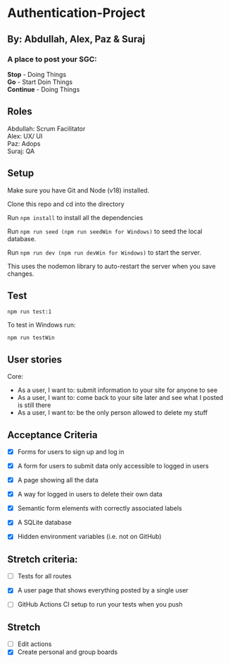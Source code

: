 # Authentication-Project

## By: Abdullah, Alex, Paz & Suraj

### A place to post your SGC: <br>
<strong>Stop</strong> - Doing Things <br>
<strong>Go</strong> - Start Doin Things <br>
<strong>Continue</strong> - Doing Things

## Roles

Abdullah: Scrum Facilitator<br>
Alex: UX/ UI<br>
Paz: Adops<br>
Suraj: QA

## Setup

Make sure you have Git and Node (v18) installed.

Clone this repo and cd into the directory

Run `npm install` to install all the dependencies

Run `npm run seed (npm run seedWin for Windows)` to seed the local database.

Run `npm run dev (npm run devWin for Windows)` to start the server.

This uses the nodemon library to auto-restart the server when you save changes.

## Test

`npm run test:1`

To test in Windows run:

`npm run testWin`

## User stories

Core:

- As a user, I want to: submit information to your site for anyone to see
- As a user, I want to: come back to your site later and see what I posted is still there
- As a user, I want to: be the only person allowed to delete my stuff

## Acceptance Criteria

- [x] Forms for users to sign up and log in

- [x] A form for users to submit data only accessible to logged in users

- [x] A page showing all the data

- [x] A way for logged in users to delete their own data

- [x] Semantic form elements with correctly associated labels

- [x] A SQLite database

- [x] Hidden environment variables (i.e. not on GitHub)

## Stretch criteria:

- [ ] Tests for all routes

- [x] A user page that shows everything posted by a single user

- [ ] GitHub Actions CI setup to run your tests when you push

## Stretch

- [ ] Edit actions
- [x] Create personal and group boards
